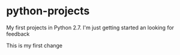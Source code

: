 # python-projects
My first projects in Python 2.7.
I'm just getting started an looking for feedback

This is my first change
